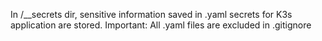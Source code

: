 In /__secrets dir, sensitive information saved in .yaml secrets for K3s application are stored.
Important: All .yaml files are excluded in .gitignore